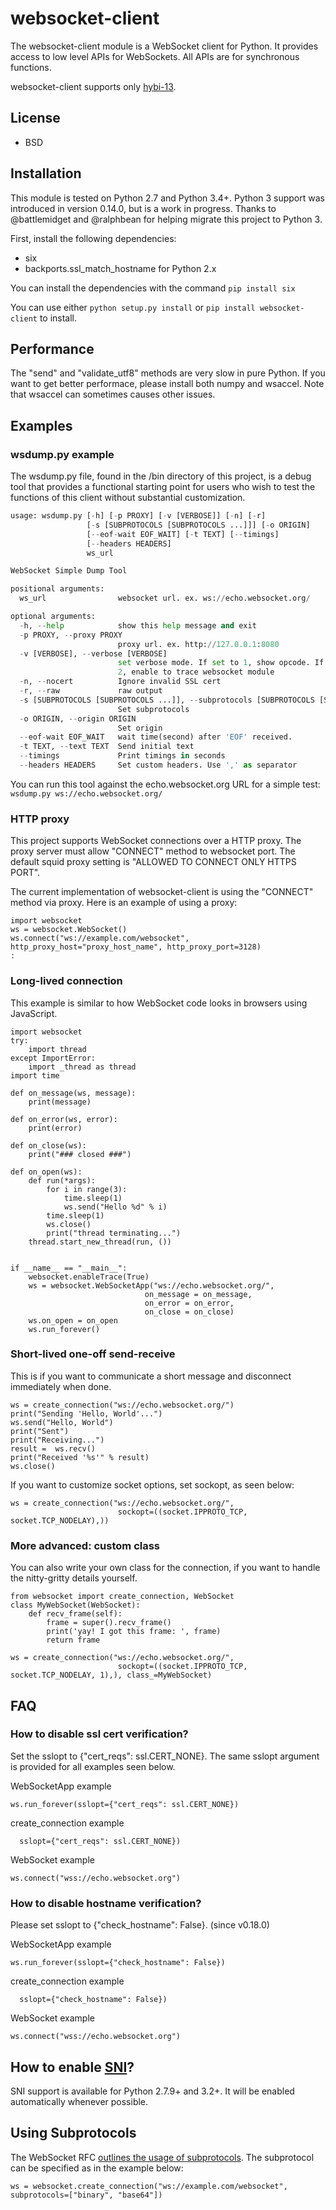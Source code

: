 # websocket-client

The websocket-client module is a WebSocket client for Python. It provides access
to low level APIs for WebSockets. All APIs are for synchronous functions.

websocket-client supports only [hybi-13](https://tools.ietf.org/html/draft-ietf-hybi-thewebsocketprotocol-13).

## License

- BSD

## Installation

This module is tested on Python 2.7 and Python 3.4+. Python 3 support was
introduced in version 0.14.0, but is a work in progress. Thanks to
@battlemidget and @ralphbean for helping migrate this project to Python 3.

First, install the following dependencies:
- six
- backports.ssl\_match\_hostname for Python 2.x

You can install the dependencies with the command `pip install six`

You can use either `python setup.py install` or `pip install websocket-client` to
install.

## Performance

The "send" and "validate_utf8" methods are very slow in pure Python.
If you want to get better performace, please install both numpy and wsaccel.
Note that wsaccel can sometimes causes other issues.

## Examples

### wsdump.py example

The wsdump.py file, found in the /bin directory of this project, is a debug tool
that provides a functional starting point for users who wish to test the
functions of this client without substantial customization.

```python wsdump.py -h          
usage: wsdump.py [-h] [-p PROXY] [-v [VERBOSE]] [-n] [-r]
                 [-s [SUBPROTOCOLS [SUBPROTOCOLS ...]]] [-o ORIGIN]
                 [--eof-wait EOF_WAIT] [-t TEXT] [--timings]
                 [--headers HEADERS]
                 ws_url

WebSocket Simple Dump Tool

positional arguments:
  ws_url                websocket url. ex. ws://echo.websocket.org/

optional arguments:
  -h, --help            show this help message and exit
  -p PROXY, --proxy PROXY
                        proxy url. ex. http://127.0.0.1:8080
  -v [VERBOSE], --verbose [VERBOSE]
                        set verbose mode. If set to 1, show opcode. If set to
                        2, enable to trace websocket module
  -n, --nocert          Ignore invalid SSL cert
  -r, --raw             raw output
  -s [SUBPROTOCOLS [SUBPROTOCOLS ...]], --subprotocols [SUBPROTOCOLS [SUBPROTOCOLS ...]]
                        Set subprotocols
  -o ORIGIN, --origin ORIGIN
                        Set origin
  --eof-wait EOF_WAIT   wait time(second) after 'EOF' received.
  -t TEXT, --text TEXT  Send initial text
  --timings             Print timings in seconds
  --headers HEADERS     Set custom headers. Use ',' as separator
  ```

You can run this tool against the echo.websocket.org URL for a simple test:
`wsdump.py ws://echo.websocket.org/`

### HTTP proxy

This project supports WebSocket connections over a HTTP proxy. The proxy server
must allow "CONNECT" method to websocket port. The default squid proxy setting
is "ALLOWED TO CONNECT ONLY HTTPS PORT".

The current implementation of websocket-client is using the "CONNECT" method via
proxy. Here is an example of using a proxy:

``` sourceCode python
import websocket
ws = websocket.WebSocket()
ws.connect("ws://example.com/websocket", http_proxy_host="proxy_host_name", http_proxy_port=3128)
:
```

### Long-lived connection

This example is similar to how WebSocket code looks in browsers using
JavaScript.

``` sourceCode python
import websocket
try:
    import thread
except ImportError:
    import _thread as thread
import time

def on_message(ws, message):
    print(message)

def on_error(ws, error):
    print(error)

def on_close(ws):
    print("### closed ###")

def on_open(ws):
    def run(*args):
        for i in range(3):
            time.sleep(1)
            ws.send("Hello %d" % i)
        time.sleep(1)
        ws.close()
        print("thread terminating...")
    thread.start_new_thread(run, ())


if __name__ == "__main__":
    websocket.enableTrace(True)
    ws = websocket.WebSocketApp("ws://echo.websocket.org/",
                              on_message = on_message,
                              on_error = on_error,
                              on_close = on_close)
    ws.on_open = on_open
    ws.run_forever()
```

### Short-lived one-off send-receive

This is if you want to communicate a short message and disconnect
immediately when done.

```from websocket import create_connection
ws = create_connection("ws://echo.websocket.org/")
print("Sending 'Hello, World'...")
ws.send("Hello, World")
print("Sent")
print("Receiving...")
result =  ws.recv()
print("Received '%s'" % result)
ws.close()
```

If you want to customize socket options, set sockopt, as seen below:

```from websocket import create_connection
ws = create_connection("ws://echo.websocket.org/",
                        sockopt=((socket.IPPROTO_TCP, socket.TCP_NODELAY),))
```

### More advanced: custom class

You can also write your own class for the connection, if you want to handle the nitty-gritty details yourself.

```import socket
from websocket import create_connection, WebSocket
class MyWebSocket(WebSocket):
    def recv_frame(self):
        frame = super().recv_frame()
        print('yay! I got this frame: ', frame)
        return frame

ws = create_connection("ws://echo.websocket.org/",
                        sockopt=((socket.IPPROTO_TCP, socket.TCP_NODELAY, 1),), class_=MyWebSocket)
```

## FAQ

### How to disable ssl cert verification?

Set the sslopt to {"cert_reqs": ssl.CERT_NONE}. The same sslopt argument is provided
for all examples seen below.

WebSocketApp example

```ws = websocket.WebSocketApp("wss://echo.websocket.org")
ws.run_forever(sslopt={"cert_reqs": ssl.CERT_NONE})
```

create_connection example

```ws = websocket.create_connection("wss://echo.websocket.org",
  sslopt={"cert_reqs": ssl.CERT_NONE})
```

WebSocket example

```ws = websocket.WebSocket(sslopt={"cert_reqs": ssl.CERT_NONE})
ws.connect("wss://echo.websocket.org")
```

### How to disable hostname verification?

Please set sslopt to {"check_hostname": False}. (since v0.18.0)

WebSocketApp example

```ws = websocket.WebSocketApp("wss://echo.websocket.org")
ws.run_forever(sslopt={"check_hostname": False})
```

create_connection example

```ws = websocket.create_connection("wss://echo.websocket.org",
  sslopt={"check_hostname": False})
```

WebSocket example

```ws = websocket.WebSocket(sslopt={"check_hostname": False})
ws.connect("wss://echo.websocket.org")
```

## How to enable [SNI](http://en.wikipedia.org/wiki/Server_Name_Indication)?

SNI support is available for Python 2.7.9+ and 3.2+.
It will be enabled automatically whenever possible.

## Using Subprotocols

The WebSocket RFC [outlines the usage of subprotocols](https://tools.ietf.org/html/rfc6455#section-1.9).
The subprotocol can be specified as in the example below:

`ws = websocket.create_connection("ws://example.com/websocket", subprotocols=["binary", "base64"])`
